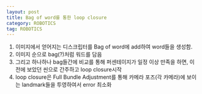 ```yaml
---
layout: post
title: Bag of word를 통한 loop closure
category: ROBOTICS
tag: ROBOTICS
---
```


1. 이미지에서 얻어지는 디스크립터를 Bag of word에 add하여 word들을 생성함.
2. 이미지 순으로 bag(?)처럼 워드를 담음
3. 그리고 하나하나 bag들간에 비교를 통해 퍼센테이지가 일정 이상 만족을 하면, 이전에 보았던 씬으로 간주하고 loop closure시작
4. loop closure은 Full Bundle Adjustment를 통해 카메라 포즈(각 카메라)에 보이는 landmark들을 투영하여서 error 최소화
